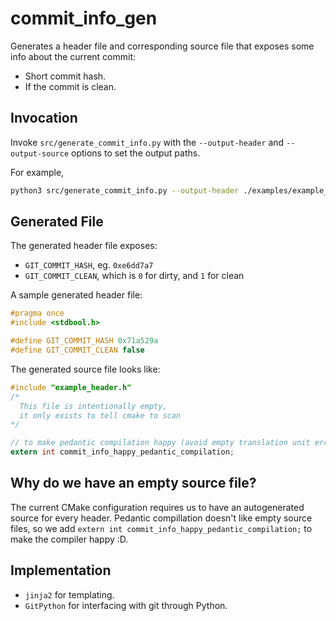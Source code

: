 # commit_info_gen
Generates a header file and corresponding source file that exposes some info about the current commit:
- Short commit hash.
- If the commit is clean.

## Invocation
Invoke `src/generate_commit_info.py` with the `--output-header` and `--output-source` options to set the output paths.

For example,
```sh
python3 src/generate_commit_info.py --output-header ./examples/example_header.h --output-source ./examples/example_source.c
```

## Generated File
The generated header file exposes:
- `GIT_COMMIT_HASH`, eg. `0xe6dd7a7`
- `GIT_COMMIT_CLEAN`, which is `0` for dirty, and `1` for clean

A sample generated header file:

```h
#pragma once
#include <stdbool.h>

#define GIT_COMMIT_HASH 0x71a529a
#define GIT_COMMIT_CLEAN false
```

The generated source file looks like:

```c
#include "example_header.h"
/* 
  This file is intentionally empty,
  it only exists to tell cmake to scan 
*/

// to make pedantic compilation happy (avoid empty translation unit error)
extern int commit_info_happy_pedantic_compilation;
```

## Why do we have an empty source file?
The current CMake configuration requires us to have an autogenerated source for every header. Pedantic compillation doesn't like empty source files, so we add `extern int commit_info_happy_pedantic_compilation;` to make the compiler happy :D.

## Implementation
- `jinja2` for templating.
- `GitPython` for interfacing with git through Python.